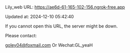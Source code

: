 Lily_web URL: https://ae6d-61-165-102-156.ngrok-free.app

Updated at: 2024-12-10 05:42:40

If you cannot open this URL, the server might be down.

Please contact: 

goley04@foxmail.com Or Wechat:GL_yeaH